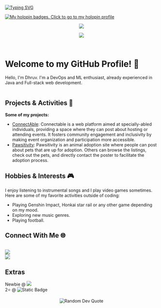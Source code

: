 <a href="https://git.io/typing-svg"><img src="https://readme-typing-svg.demolab.com?font=Fira+Code&weight=350&duration=3000&pause=1000&vCenter=true&random=true&width=300&height=40&lines=I'm+a+programmer;I'm+a+bathroom+singer;I'm+an+ML+explorer;I'm+an+overthinker;I'm+a+Java+developer;I'm+a+gamer;I'm+a+DevOps+enthusiast;I'm+a+Web+Developer;I'm+a+gacha+addict;I'm+a+daydreamer;I'm+a+pluviophile;I'm+a+sleepyhead;" alt="Typing SVG" /></a>

[![My holopin badges. Click to go to my holopin profile](https://holopin.me/slashex)](https://holopin.io/@slashex)
<p align="center">
  <a href="https://skillicons.dev">
    <img src="https://skillicons.dev/icons?i=java,react,js,nodejs,express,firebase,html,css,bootstrap,c,cpp" />
  </a>
</p>
<p align="center">
  <a href="https://skillicons.dev">
    <img src="https://skillicons.dev/icons?i=python,docker,git,github,linux,mysql" />
  </a>
</p>
<br>

<h1><strong>Welcome to my GitHub Profile! 👋 </strong> </h1>
Hello, I'm Dhruv. I'm a DevOps and ML enthusiast, already experienced in Java and Full-stack web development.<br> <br>

<h2><strong>Projects & Activities 🚀 </strong></h2>

**Some of my projects:**
- [ConnectAble](https://connectable-fe7j.onrender.com): Connectable is a web platform aimed at specially-abled individuals, providing a space where they can post about hosting or attending events. It fosters community engagement and inclusivity by making event organization and participation more accessible.
- [Pawsitivity](pawsitivity.onrender.com): Pawsitivity is an animal adoption site where people can post about pets that are up for adoption. Others can browse the listings, check out the pets, and directly contact the poster to facilitate the adoption process.


<h2><strong>Hobbies & Interests 🎮 </strong></h2>
I enjoy listening to instrumental songs and I play video games sometimes. Here are some of my favorite activities outside of coding:
<ul> 
<li> Playing Genshin Impact, Honkai star rail or any other game depending on my mood.</li> 
<li> Exploring new music genres. </li>
<li> Playing football.</li>
</ul>

<h2><strong>Connect With Me 🌐 </strong></h2><br>
<a href="https://www.linkedin.com/in/dhruvpuri-slashex/"><img src="https://img.shields.io/badge/LinkedIn-0077B5?style=for-the-badge&logo=linkedin&logoColor=white" alttext="LinkedIn"></a> <br>
<a href="https://www.linkedin.com/in/dhruvpuri-slashex/"><img src="https://img.shields.io/badge/Gmail-D14836?style=for-the-badge&logo=gmail&logoColor=white" alttext="Email"></a>


<h2><strong>Extras</strong></h2> 
Newbie @ <img src="https://img.shields.io/badge/Codeforces-887-blue"> <br>
2⭐ @ <img alt="Static Badge" src="https://img.shields.io/badge/Codechef-1403-brown">

<p align="center">
  <img src="https://quotes-github-readme.vercel.app/api?type=horizontal&theme=radical" alt="Random Dev Quote" />
</p>
